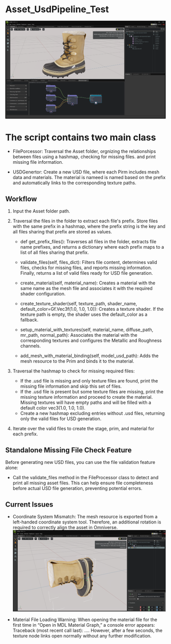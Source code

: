 # Asset_UsdPipeline_Test
![image](screenshot/Test.png)
# The script contains two main class
- FilePorcessor:  Traversal  the Asset folder, orgnizing the relationships between files using a hashmap, checking for missing files. and print missing file information.

- USDGenertor: Create a new USD file, where each Pirm includes mesh data and materials. The material is nameed is named based on the prefix and automatically links to the corresponding texture paths. 


## Workflow
1. Input the Asset folder path.

2. Traversal the files in the folder to extract each file's prefix. Store files with the same prefix in a hashmap, where the prefix string is the key and all files sharing that prefix are stored as values.
    - def get_prefix_files(): Traverses all files in the folder, extracts file name prefixes, and returns a dictionary where each prefix maps to a list of all files sharing that prefix.

    - validate_files(self, files_dict): Filters file content, determines valid files, checks for missing files, and reports missing information. Finally, returns a list of valid files ready for USD file generation.

    - create_material(self, material_name): Creates a material with the same name as the mesh file and associates it with the required shader configuration.

    - create_texture_shader(self, texture_path, shader_name, default_color=Gf.Vec3f(1.0, 1.0, 1.0)): Creates a texture shader. If the texture path is empty, the shader uses the default_color as a fallback.

    - setup_material_with_textures(self, material_name, diffuse_path, mr_path, normal_path): Associates the material with the corresponding textures and configures the Metallic and Roughness channels.

    - add_mesh_with_material_binding(self, model_usd_path): Adds the mesh resource to the Prim and binds it to the material.


3. Traversal the hashmap to check for missing required files: 
    - If the .usd file is missing and only texture files are found, print the missing file information and skip this set of files.
    - If the .usd file is present but some texture files are missing, print the missing texture information and proceed to create the material. Missing textures will have empty paths and will be filled with a default color vec3(1.0, 1.0, 1.0).
    - Create a new hashmap excluding entries without .usd files, returning only the valid files for USD generation.

4. Iterate over the valid files to create the stage, prim, and material for each prefix.

## Standalone Missing File Check Feature
Before generating new USD files, you can use the file validation feature alone: 
- Call the validate_files method in the FileProcessor class to detect and print all missing asset files. This can help ensure file completeness before actual USD file generation, preventing potential errors.

## Current Issues
- Coordinate System Mismatch: The mesh resource is exported from a left-handed coordinate system tool. Therefore, an additional rotation is required to correctly align the asset in Omniverse.
![image](screenshot/left_hand.png)

- Material File Loading Warning: When opening the material file for the first time in “Open in MDL Material Graph,” a console error appears: Traceback (most recent call last): .... However, after a few seconds, the texture node links open normally without any further modification.